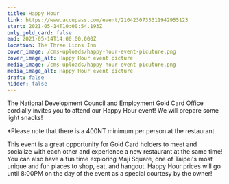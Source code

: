 ```yaml
---
title: Happy Hour
link: https://www.accupass.com/event/2104230733311942955123
start: 2021-05-14T10:00:54.193Z
only_gold_card: false
end: 2021-05-14T14:00:00.000Z
location: The Three Lions Inn
cover_image: /cms-uploads/happy-hour-event-picuture.png
cover_image_alt: Happy Hour event picture
media_image: /cms-uploads/happy-hour-event-picuture.png
media_image_alt: Happy Hour event picture
draft: false
hidden: false
---
```

The National Development Council and Employment Gold Card Office cordially invites you to attend our Happy Hour event! We will prepare some light snacks! 

\*Please note that there is a 400NT minimum per person at the restaurant 

This event is a great opportunity for Gold Card holders to meet and socialize with each other and experience a new restaurant at the same time! You can also have a fun time exploring Maji Square, one of Taipei's most unique and fun places to shop, eat, and hangout. Happy Hour prices will go until 8:00PM on the day of the event as a special courtesy by the owner!